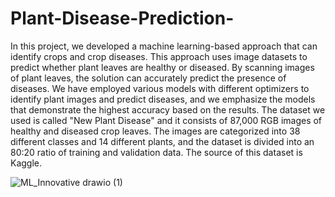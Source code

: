 # Plant-Disease-Prediction-
In this project, we developed a machine learning-based approach that can identify crops and crop diseases. This approach uses image datasets to predict whether plant leaves are healthy or diseased. By scanning images of plant leaves, the solution can accurately predict the presence of diseases. We have employed various models with different optimizers to identify plant images and predict diseases, and we emphasize the models that demonstrate the highest accuracy based on the results. The dataset we used is called "New Plant Disease" and it consists of 87,000 RGB images of healthy and diseased crop leaves. The images are categorized into 38 different classes and 14 different plants, and the dataset is divided into an 80:20 ratio of training and validation data. The source of this dataset is Kaggle.

![ML_Innovative drawio (1)](https://github.com/user-attachments/assets/d28476ce-36a7-4433-b49d-3868ec5f81a1)
